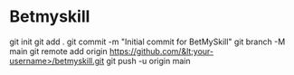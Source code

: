 # Betmyskill
git init git add . git commit -m "Initial commit for BetMySkill" git branch -M main git remote add origin https://github.com/&lt;your-username>/betmyskill.git git push -u origin main
